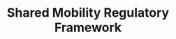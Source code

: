 ---
  slug: "/sharedmobilityregulatoryframework"
  title: Shared Mobility Regulatory Framework
  focusAreas: [Environment,Transportation,Regional Planning]
  principles: [Sustainability]
  seeOther: [MaaS,Vision Zero,CAV,Curbside Management]
  trackingProgressLinks: [Commute Mode,Miles Driven,Congestion,Transit Ridership]
---